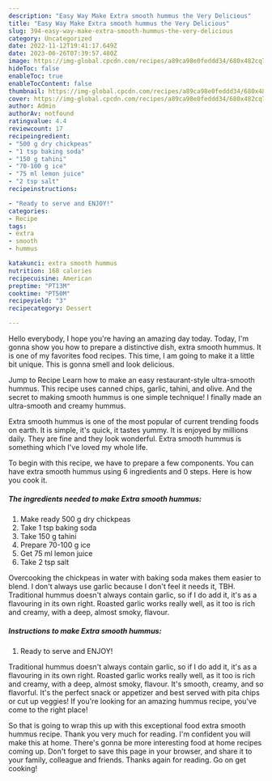 ```yaml
---
description: "Easy Way Make Extra smooth hummus the Very Delicious"
title: "Easy Way Make Extra smooth hummus the Very Delicious"
slug: 394-easy-way-make-extra-smooth-hummus-the-very-delicious
category: Uncategorized
date: 2022-11-12T19:41:17.649Z
date: 2023-06-26T07:39:57.480Z
image: https://img-global.cpcdn.com/recipes/a89ca98e0feddd34/680x482cq70/extra-smooth-hummus-recipe-main-photo.jpg
hideToc: false
enableToc: true
enableTocContent: false
thumbnail: https://img-global.cpcdn.com/recipes/a89ca98e0feddd34/680x482cq70/extra-smooth-hummus-recipe-main-photo.jpg
cover: https://img-global.cpcdn.com/recipes/a89ca98e0feddd34/680x482cq70/extra-smooth-hummus-recipe-main-photo.jpg
author: Admin
authorAv: notfound
ratingvalue: 4.4
reviewcount: 17
recipeingredient:
- "500 g dry chickpeas"
- "1 tsp baking soda"
- "150 g tahini"
- "70-100 g ice"
- "75 ml lemon juice"
- "2 tsp salt"
recipeinstructions:

- "Ready to serve and ENJOY!"
categories:
- Recipe
tags:
- extra
- smooth
- hummus

katakunci: extra smooth hummus 
nutrition: 168 calories
recipecuisine: American
preptime: "PT13M"
cooktime: "PT50M"
recipeyield: "3"
recipecategory: Dessert

---
```



Hello everybody, I hope you're having an amazing day today. Today, I'm gonna show you how to prepare a distinctive dish, extra smooth hummus. It is one of my favorites food recipes. This time, I am going to make it a little bit unique. This is gonna smell and look delicious.

Jump to Recipe Learn how to make an easy restaurant-style ultra-smooth hummus. This recipe uses canned chips, garlic, tahini, and olive. And the secret to making smooth hummus is one simple technique! I finally made an ultra-smooth and creamy hummus.

Extra smooth hummus is one of the most popular of current trending foods on earth. It is simple, it's quick, it tastes yummy. It is enjoyed by millions daily. They are fine and they look wonderful. Extra smooth hummus is something which I've loved my whole life.


To begin with this recipe, we have to prepare a few components. You can have extra smooth hummus using 6 ingredients and 0 steps. Here is how you cook it.

<!--inarticleads1-->

##### The ingredients needed to make Extra smooth hummus:

1. Make ready 500 g dry chickpeas
1. Take 1 tsp baking soda
1. Take 150 g tahini
1. Prepare 70-100 g ice
1. Get 75 ml lemon juice
1. Take 2 tsp salt


Overcooking the chickpeas in water with baking soda makes them easier to blend. I don&#39;t always use garlic because I don&#39;t feel it needs it, TBH. Traditional hummus doesn&#39;t always contain garlic, so if I do add it, it&#39;s as a flavouring in its own right. Roasted garlic works really well, as it too is rich and creamy, with a deep, almost smoky, flavour. 

<!--inarticleads2-->

##### Instructions to make Extra smooth hummus:


1. Ready to serve and ENJOY!

Traditional hummus doesn&#39;t always contain garlic, so if I do add it, it&#39;s as a flavouring in its own right. Roasted garlic works really well, as it too is rich and creamy, with a deep, almost smoky, flavour. It&#39;s smooth, creamy, and so flavorful. It&#39;s the perfect snack or appetizer and best served with pita chips or cut up veggies! If you&#39;re looking for an amazing hummus recipe, you&#39;ve come to the right place! 

So that is going to wrap this up with this exceptional food extra smooth hummus recipe. Thank you very much for reading. I'm confident you will make this at home. There's gonna be more interesting food at home recipes coming up. Don't forget to save this page in your browser, and share it to your family, colleague and friends. Thanks again for reading. Go on get cooking!
